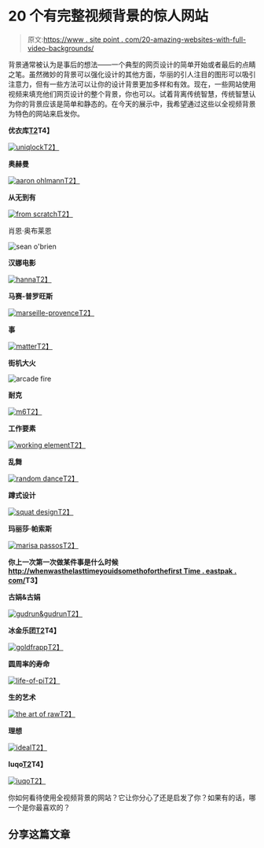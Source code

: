 # 20 个有完整视频背景的惊人网站

> 原文:[https://www . site point . com/20-amazing-websites-with-full-video-backgrounds/](https://www.sitepoint.com/20-amazing-websites-with-full-video-backgrounds/)

背景通常被认为是事后的想法——一个典型的网页设计的简单开始或者最后的点睛之笔。虽然微妙的背景可以强化设计的其他方面，华丽的引人注目的图形可以吸引注意力，但有一些方法可以让你的设计背景更加多样和有效。现在，一些网站使用视频来填充他们网页设计的整个背景，你也可以。试着背离传统智慧，传统智慧认为你的背景应该是简单和静态的。在今天的展示中，我希望通过这些以全视频背景为特色的网站来启发你。

**优衣库[T2](http://www.uniqlo.jp/uniqlock/)T4】**

[![uniqlock](../Images/7d41a3a0428a9a00cdd5163204d26d48.png)T2】](http://www.uniqlo.jp/uniqlock/)

**奥赫曼 [](http://projects.aaronohlmann.com/)** 

[![aaron ohlmann](../Images/540e7cc3505cb83b0edd60263ee53f01.png)T2】](http://projects.aaronohlmann.com/)

**从无到有**

[![from scratch](../Images/f710e4602edd354769145a52520bd6f0.png)T2】](http://www.fromscratch.us/#/home)

肖恩·奥布莱恩

![sean o'brien](../Images/6d29167fc3a7e03f8fb26f5dad4fc01e.png)

**汉娜电影 [](http://www.hannathemovie.com/#/home)** 

[![hanna](../Images/2fd4484ac87503ae9873634582ba4432.png)T2】](http://www.hannathemovie.com/#/home)

**马赛-普罗旺斯 [](http://www.myprovence.fr/snapshots2012/en)** 

[![marseille-provence](../Images/c83bcb8f6e7fe035370f468e31ffe5ba.png)T2】](http://www.myprovence.fr/snapshots2012/en)

**事 [](http://www.matter.to/)** 

[![matter](../Images/c79eb96ffd17026fb12ceb7f8c048460.png)T2】](http://www.matter.to/)

**街机大火 [](http://www.beonlineb.com/)** 

![arcade fire](../Images/2ff40f19f2cc87aa99fb1c1521c0bc37.png)

**耐克 [](http://www.nike.com/jumpman23/m6/)** 

[![m6](../Images/fbd7474e815e1f558525fd84df16d030.png)T2】](http://www.nike.com/jumpman23/m6/)

**工作要素 [](http://www.workingelement.com/)** 

[![working element](../Images/11a0b7d05a15706d9ddcaff83418dfdb.png)T2】](http://www.workingelement.com/)

**乱舞 [](http://www.randomdance.org/v)** 

[![random dance](../Images/cf00dddc8963d48ac717451487386ae1.png)T2】](http://www.randomdance.org/)

**蹲式设计 [](http://squatdesign.com/)** 

[![squat design](../Images/94c7dc128966666304ac266310cb5511.png)T2】](http://squatdesign.com/)

**玛丽莎·帕索斯 [](http://marisapassos.com/)** 

[![marisa passos](../Images/f4a02136cd241d6662190dbcfc2832c6.png)T2】](http://marisapassos.com/)

**你上一次第一次做某件事是什么时候[http://whenwasthelasttimeyouidsomethoforthefirst Time . eastpak . com/](http://whenwasthelasttimeyoudidsomethingforthefirsttime.eastpak.com/)T3】**

**古娟&古娟 [](http://www.gudrungudrun.com/)** 

[![gudrun&gudrun](../Images/3cee4393ec90e24107311c12d651a8bd.png)T2】](http://www.gudrungudrun.com/)

**冰金乐团[T2](http://www.goldfrapp.com/)T4】**

[![goldfrapp](../Images/a56923a1a00b2b041c87ae6bcd149b02.png)T2】](http://www.goldfrapp.com/)

**圆周率的寿命**

[![life-of-pi](../Images/279e03624158924e1e6101e346f98a14.png)T2】](http://www.lifeofpimovie.com/http://www.lifeofpimovie.com/)

**生的艺术**

[![the art of raw](../Images/b9da8e9944265ea04e98028354472b44.png)T2】](http://theartofraw.g-star.com/)

**理想 [](http://idealideal.tv/)** 

[![ideal](../Images/bf348817eb8550a5063846270337f137.png)T2】](http://idealideal.tv/)

**Iuqo[T2](http://iuqo.com/)T4】**

[![iuqo](../Images/5f4185a742b48220d86d109b6ff5b111.png)T2】](http://iuqo.com/)

你如何看待使用全视频背景的网站？它让你分心了还是启发了你？如果有的话，哪一个是你最喜欢的？

## 分享这篇文章